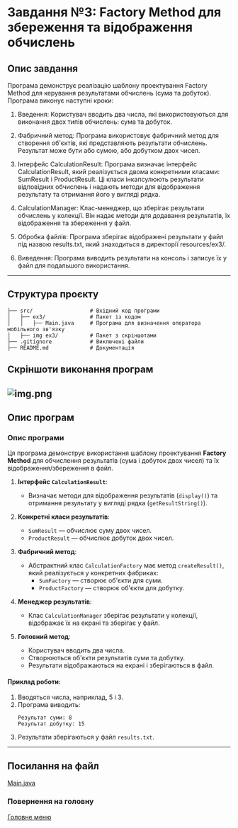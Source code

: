 # Завдання №3: Factory Method для збереження та відображення обчислень

## Опис завдання

Програма демонструє реалізацію шаблону проектування Factory Method для керування результатами обчислень (сума та добуток). Програма виконує наступні кроки:

1. Введення: Користувач вводить два числа, які використовуються для виконання двох типів обчислень: сума та добуток.

2. Фабричний метод: Програма використовує фабричний метод для створення об'єктів, які представляють результати обчислень. Результат може бути або сумою, або добутком двох чисел.

3. Інтерфейс CalculationResult: Програма визначає інтерфейс CalculationResult, який реалізується двома конкретними класами: SumResult і ProductResult. Ці класи інкапсулюють результати відповідних обчислень і надають методи для відображення результату та отримання його у вигляді рядка.

4. CalculationManager: Клас-менеджер, що зберігає результати обчислень у колекції. Він надає методи для додавання результатів, їх відображення та збереження у файл.

5. Обробка файлів: Програма зберігає відображені результати у файл під назвою results.txt, який знаходиться в директорії resources/ex3/.

6. Виведення: Програма виводить результати на консоль і записує їх у файл для подальшого використання.

---

## Структура проєкту
```plaintext
├── src/                  # Вхідний код програми
│   ├── ex3/              # Пакет із кодом
│   │   ├── Main.java     # Програма для визначення оператора мобільного зв'язку
│   ├── img ex3/          # Пакет з скріншотами
├── .gitignore            # Виключені файли
├── README.md             # Документація
````


## Скріншоти виконання програм
![img.png](img%20ex3/img.png)
---

## Опис програм

### Опис програми

Ця програма демонструє використання шаблону проектування **Factory Method** для обчислення результатів (сума і добуток двох чисел) та їх відображення/збереження в файл.

1. **Інтерфейс `CalculationResult`**:
    - Визначає методи для відображення результатів (`display()`) та отримання результату у вигляді рядка (`getResultString()`).

2. **Конкретні класи результатів**:
    - `SumResult` — обчислює суму двох чисел.
    - `ProductResult` — обчислює добуток двох чисел.

3. **Фабричний метод**:
    - Абстрактний клас `CalculationFactory` має метод `createResult()`, який реалізується у конкретних фабриках:
        - `SumFactory` — створює об'єкти для суми.
        - `ProductFactory` — створює об'єкти для добутку.

4. **Менеджер результатів**:
    - Клас `CalculationManager` зберігає результати у колекції, відображає їх на екрані та зберігає у файл.

5. **Головний метод**:
    - Користувач вводить два числа.
    - Створюються об'єкти результатів суми та добутку.
    - Результати відображаються на екрані і зберігаються в файл.

#### Приклад роботи:
1. Вводяться числа, наприклад, 5 і 3.
2. Програма виводить:
   ```
   Результат суми: 8
   Результат добутку: 15
   ```
3. Результати зберігаються у файл `results.txt`.

---

## Посилання на файл

[Main.java](code/Main.java)


### Повернення на головну

[Головне меню](../../../../README.md)